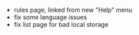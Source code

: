* rules page, linked from new "Help" menu
* fix some language issues
* fix list page for bad local storage
